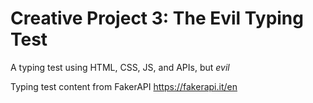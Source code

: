 # Creative Project 3: The Evil Typing Test

A typing test using HTML, CSS, JS, and APIs, but *evil*

Typing test content from FakerAPI https://fakerapi.it/en
